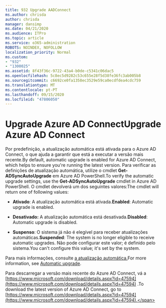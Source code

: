 ```yaml
---
title: 932 Upgrade AADConnect
ms.author: chrisda
author: chrisda
manager: dansimp
ms.date: 04/21/2020
ms.audience: ITPro
ms.topic: article
ms.service: o365-administration
ROBOTS: NOINDEX, NOFOLLOW
localization_priority: Normal
ms.custom:
- "932"
- "1300025"
ms.assetid: 8f43f36c-9722-43a4-b0de-c5341c06dac5
ms.openlocfilehash: 5c8ec5d9282c53c655e28f5d38fe36fc3ab005b8
ms.sourcegitcommit: c6692ce0fa1358ec3529e59ca0ecdfdea4cdc759
ms.translationtype: MT
ms.contentlocale: pt-PT
ms.lasthandoff: 09/15/2020
ms.locfileid: "47806050"
---
```

# <a name="upgrade-azure-ad-connect"></a><span data-ttu-id="b9080-102">Upgrade Azure AD Connect</span><span class="sxs-lookup"><span data-stu-id="b9080-102">Upgrade Azure AD Connect</span></span>

<span data-ttu-id="b9080-103">Por predefinição, a atualização automática está ativada para o Azure AD Connect, o que ajuda a garantir que está a executar a versão mais recente.</span><span class="sxs-lookup"><span data-stu-id="b9080-103">By default, automatic upgrade is enabled for Azure AD Connect, which helps to ensure you're running the latest version.</span></span> <span data-ttu-id="b9080-104">Para verificar as definições de atualização automática, utilize o cmdlet **Get-ADSyncAutoUpgrade** em Azure AD PowerShell.</span><span class="sxs-lookup"><span data-stu-id="b9080-104">To verify the automatic upgrade settings, use the **Get-ADSyncAutoUpgrade** cmdlet in Azure AD PowerShell.</span></span> <span data-ttu-id="b9080-105">O cmdlet devolverá um dos seguintes valores:</span><span class="sxs-lookup"><span data-stu-id="b9080-105">The cmdlet will return one of following values:</span></span>

- <span data-ttu-id="b9080-106">**Ativado**: A atualização automática está ativada.</span><span class="sxs-lookup"><span data-stu-id="b9080-106">**Enabled**: Automatic upgrade is enabled.</span></span>

- <span data-ttu-id="b9080-107">**Desativado:** A atualização automática está desativada.</span><span class="sxs-lookup"><span data-stu-id="b9080-107">**Disabled**: Automatic upgrade is disabled.</span></span>

- <span data-ttu-id="b9080-108">**Suspenso**: O sistema já não é elegível para receber atualizações automáticas.</span><span class="sxs-lookup"><span data-stu-id="b9080-108">**Suspended**: The system is no longer eligible to receive automatic upgrades.</span></span> <span data-ttu-id="b9080-109">Não pode configurar este valor; é definido pelo sistema.</span><span class="sxs-lookup"><span data-stu-id="b9080-109">You can't configure this value; it's set by the system.</span></span>

<span data-ttu-id="b9080-110">Para mais informações, consulte [a atualização automática.](https://docs.microsoft.com/azure/active-directory/connect/active-directory-aadconnect-feature-automatic-upgrade)</span><span class="sxs-lookup"><span data-stu-id="b9080-110">For more information, see [Automatic upgrade](https://docs.microsoft.com/azure/active-directory/connect/active-directory-aadconnect-feature-automatic-upgrade).</span></span>

<span data-ttu-id="b9080-111">Para descarregar a versão mais recente do Azure AD Connect, vá a [https://www.microsoft.com/download/details.aspx?id=47594](https://www.microsoft.com/download/details.aspx?id=47594) .</span><span class="sxs-lookup"><span data-stu-id="b9080-111">To download the latest version of Azure AD Connect, go to [https://www.microsoft.com/download/details.aspx?id=47594](https://www.microsoft.com/download/details.aspx?id=47594).</span></span>
